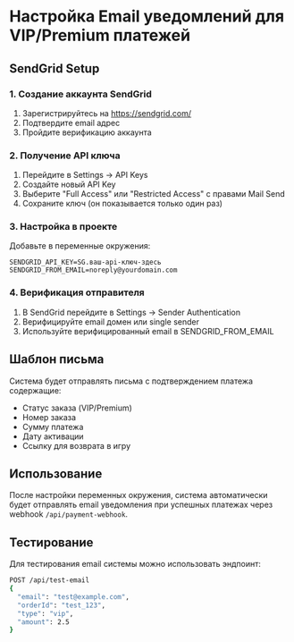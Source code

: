# Настройка Email уведомлений для VIP/Premium платежей

## SendGrid Setup

### 1. Создание аккаунта SendGrid
1. Зарегистрируйтесь на https://sendgrid.com/
2. Подтвердите email адрес
3. Пройдите верификацию аккаунта

### 2. Получение API ключа
1. Перейдите в Settings → API Keys
2. Создайте новый API Key
3. Выберите "Full Access" или "Restricted Access" с правами Mail Send
4. Сохраните ключ (он показывается только один раз)

### 3. Настройка в проекте
Добавьте в переменные окружения:
```
SENDGRID_API_KEY=SG.ваш-api-ключ-здесь
SENDGRID_FROM_EMAIL=noreply@yourdomain.com
```

### 4. Верификация отправителя
1. В SendGrid перейдите в Settings → Sender Authentication
2. Верифицируйте email домен или single sender
3. Используйте верифицированный email в SENDGRID_FROM_EMAIL

## Шаблон письма

Система будет отправлять письма с подтверждением платежа содержащие:
- Статус заказа (VIP/Premium)
- Номер заказа
- Сумму платежа
- Дату активации
- Ссылку для возврата в игру

## Использование

После настройки переменных окружения, система автоматически будет отправлять email уведомления при успешных платежах через webhook `/api/payment-webhook`.

## Тестирование

Для тестирования email системы можно использовать эндпоинт:
```bash
POST /api/test-email
{
  "email": "test@example.com",
  "orderId": "test_123",
  "type": "vip",
  "amount": 2.5
}
```